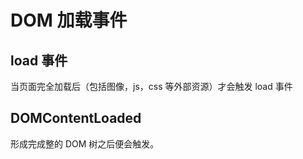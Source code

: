 # DOM 加载事件

## load 事件

当页面完全加载后（包括图像，js，css 等外部资源）才会触发 load 事件

## DOMContentLoaded

形成完成整的 DOM 树之后便会触发。
